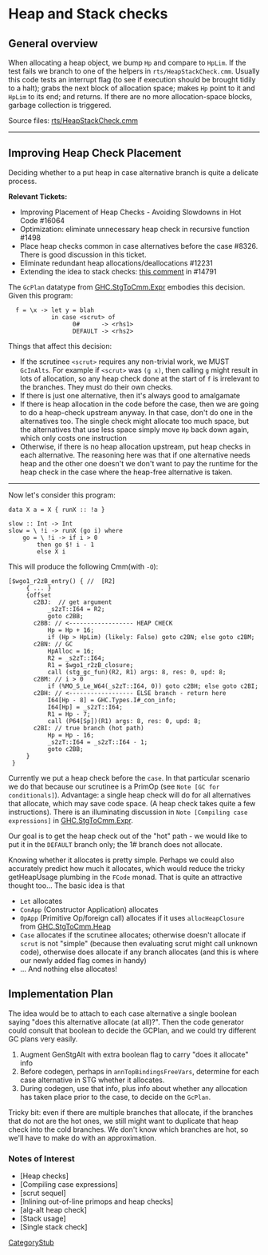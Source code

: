 # Heap and Stack checks


## General overview

When allocating a heap object, we bump `Hp` and compare to `HpLim`. If the test fails we branch to one of the helpers in `rts/HeapStackCheck.cmm`.  Usually this code tests an interrupt flag (to see if execution should be brought tidily to a halt); grabs the next block of allocation space; makes `Hp` point to it and `HpLim` to its end; and returns.  If there are no more allocation-space blocks, garbage collection is triggered.

Source files: [rts/HeapStackCheck.cmm](https://gitlab.haskell.org/ghc/ghc/blob/master/rts/HeapStackCheck.cmm)

-------

## Improving Heap Check Placement

Deciding whether to a put heap in case alternative branch is quite a delicate process.  

**Relevant Tickets:**

  * Improving Placement of Heap Checks - Avoiding Slowdowns in Hot Code #16064
  * Optimization: eliminate unnecessary heap check in recursive function #1498
  * Place heap checks common in case alternatives before the case #8326. There is good discussion in this ticket.
  * Eliminate redundant heap allocations/deallocations #12231
  * Extending the idea to stack checks: [this comment](https://gitlab.haskell.org/ghc/ghc/issues/14791#note_150481) in #14791


The `GcPlan`
datatype from [GHC.StgToCmm.Expr](https://gitlab.haskell.org/ghc/ghc/-/blob/master/compiler/GHC/StgToCmm/Expr.hs) embodies this decision. Given this program:

```
  f = \x -> let y = blah
            in case <scrut> of
                  0#      -> <rhs1>
                  DEFAULT -> <rhs2>
```
Things that affect this decision:

 * If the scrutinee `<scrut>` requires any non-trivial work, we MUST `GcInAlts`. For example if 
   `<scrut>` was `(g x)`, then calling `g` might result in lots of allocation, so any heap check done 
   at the start of `f` is irrelevant to the branches. They must do their own checks.
 * If there is just one alternative, then it's always good to amalgamate
 * If there is heap allocation in the code before the case, then we are going to do a heap-check 
   upstream anyway. In that case, don't do one in the alternatives too. The single check might 
   allocate too much space, but the alternatives that use less space simply move `Hp` back down 
   again, which only costs one instruction
 * Otherwise, if there is no heap allocation upstream, put heap checks in each alternative. The reasoning
   here was that if one alternative needs heap and the other one doesn't we don't want to pay the 
   runtime for the heap check in the case where the heap-free alternative is taken.

---

Now let's consider this program:

```
data X a = X { runX :: !a }

slow :: Int -> Int
slow = \ !i -> runX (go i) where
    go = \ !i -> if i > 0
        then go $! i - 1
        else X i
```

This will produce the following Cmm(with `-O`):

```
[$wgo1_r2zB_entry() { //  [R2]
     { ... }
     {offset
       c2BJ:  // get argument
           _s2zT::I64 = R2;
           goto c2BB;
       c2BB: // <------------------ HEAP CHECK
           Hp = Hp + 16; 
           if (Hp > HpLim) (likely: False) goto c2BN; else goto c2BM;
       c2BN: // GC
           HpAlloc = 16;
           R2 = _s2zT::I64;
           R1 = $wgo1_r2zB_closure;
           call (stg_gc_fun)(R2, R1) args: 8, res: 0, upd: 8;
       c2BM: // i > 0
           if (%MO_S_Le_W64(_s2zT::I64, 0)) goto c2BH; else goto c2BI;
       c2BH: // <------------------ ELSE branch - return here
           I64[Hp - 8] = GHC.Types.I#_con_info;
           I64[Hp] = _s2zT::I64;
           R1 = Hp - 7;
           call (P64[Sp])(R1) args: 8, res: 0, upd: 8;
       c2BI: // true branch (hot path)
           Hp = Hp - 16;
           _s2zT::I64 = _s2zT::I64 - 1;
           goto c2BB;
     }
 }
```

Currently we put a heap check before the `case`. In that particular scenario we do that because
our scrutinee is a PrimOp (see `Note [GC for conditionals]`). Advantage: a single heap check will
do for all alternatives that allocate, which may save code space. (A heap check takes quite a few
instructions). There is an illuminating discussion in `Note [Compiling case expressions]` in 
[GHC.StgToCmm.Expr](https://gitlab.haskell.org/ghc/ghc/-/blob/master/compiler/GHC/StgToCmm/Expr.hs).

Our goal is to get the heap check out of the "hot" path - we would like to put it in the `DEFAULT`
branch only; the 1# branch does not allocate.

Knowing whether it allocates is pretty simple. Perhaps we could also accurately predict how much it 
allocates, which would reduce the tricky getHeapUsage plumbing in the `FCode` monad. That is quite an 
attractive thought too... The basic idea is that 
 * `Let` allocates
 * `ConApp` (Constructor Application) allocates
 * `OpApp` (Primitive Op/foreign call) allocates if it uses `allocHeapClosure` from [GHC.StgToCmm.Heap](https://gitlab.haskell.org/ghc/ghc/-/blob/master/compiler/GHC/StgToCmm/Expr.hs) 
 * `Case` allocates if the scrutinee allocates; otherwise doesn't allocate if `scrut` is not "simple" 
   (because then evaluating scrut might call unknown code), otherwise does allocate if any branch 
   allocates (and this is where our newly added flag comes in handy)
 * ... And nothing else allocates!

## Implementation Plan

The idea would be to attach to each case alternative a single boolean saying "does this alternative 
allocate (at all)?".  Then the code generator could consult that boolean to decide the GCPlan, and we
could try different GC plans very easily.

1) Augment GenStgAlt with extra boolean flag to carry "does it allocate" info
2) Before codegen, perhaps in `annTopBindingsFreeVars`, determine for each case alternative in STG
whether it allocates.
3) During codegen, use that info, plus info about whether any allocation has taken place prior to 
the case, to decide on the `GcPlan`.

Tricky bit: even if there are multiple branches that allocate, if the branches that do not are the 
hot ones, we still might want to duplicate that heap check into the cold branches. We don't know 
which branches are hot, so we'll have to make do with an approximation.


### Notes of Interest

  * [Heap checks]
  * [Compiling case expressions]
  * [scrut sequel]
  * [Inlining out-of-line primops and heap checks]
  * [alg-alt heap check]
  * [Stack usage]
  * [Single stack check]

[CategoryStub](category-stub)